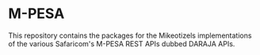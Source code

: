 # M-PESA
This repository contains the packages for the Mikeotizels implementations of the various Safaricom's M-PESA REST APIs dubbed DARAJA APIs.
